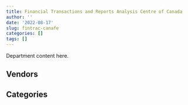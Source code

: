 ```yaml
---
title: Financial Transactions and Reports Analysis Centre of Canada
author: ''
date: '2022-08-17'
slug: fintrac-canafe
categories: []
tags: []
---
```


<script src="/rmarkdown-libs/htmlwidgets/htmlwidgets.js"></script>
<link href="/rmarkdown-libs/datatables-css/datatables-crosstalk.css" rel="stylesheet" />
<script src="/rmarkdown-libs/datatables-binding/datatables.js"></script>
<script src="/rmarkdown-libs/jquery/jquery-3.6.0.min.js"></script>
<link href="/rmarkdown-libs/dt-core-bootstrap/css/dataTables.bootstrap.min.css" rel="stylesheet" />
<link href="/rmarkdown-libs/dt-core-bootstrap/css/dataTables.bootstrap.extra.css" rel="stylesheet" />
<script src="/rmarkdown-libs/dt-core-bootstrap/js/jquery.dataTables.min.js"></script>
<script src="/rmarkdown-libs/dt-core-bootstrap/js/dataTables.bootstrap.min.js"></script>
<link href="/rmarkdown-libs/crosstalk/css/crosstalk.min.css" rel="stylesheet" />
<script src="/rmarkdown-libs/crosstalk/js/crosstalk.min.js"></script>
<script src="/rmarkdown-libs/htmlwidgets/htmlwidgets.js"></script>
<link href="/rmarkdown-libs/datatables-css/datatables-crosstalk.css" rel="stylesheet" />
<script src="/rmarkdown-libs/datatables-binding/datatables.js"></script>
<script src="/rmarkdown-libs/jquery/jquery-3.6.0.min.js"></script>
<link href="/rmarkdown-libs/dt-core-bootstrap/css/dataTables.bootstrap.min.css" rel="stylesheet" />
<link href="/rmarkdown-libs/dt-core-bootstrap/css/dataTables.bootstrap.extra.css" rel="stylesheet" />
<script src="/rmarkdown-libs/dt-core-bootstrap/js/jquery.dataTables.min.js"></script>
<script src="/rmarkdown-libs/dt-core-bootstrap/js/dataTables.bootstrap.min.js"></script>
<link href="/rmarkdown-libs/crosstalk/css/crosstalk.min.css" rel="stylesheet" />
<script src="/rmarkdown-libs/crosstalk/js/crosstalk.min.js"></script>

Department content here.

## Vendors

<div id="htmlwidget-1" style="width:100%;height:auto;" class="datatables html-widget"></div>
<script type="application/json" data-for="htmlwidget-1">{"x":{"style":"bootstrap","filter":"none","vertical":false,"data":[["<a href=\"/vendors/advanced_chippewa_technologies/\">ADVANCED CHIPPEWA TECHNOLOGIES<\/a>","<a href=\"/vendors/canadian_corps_of_commissionaires/\">CANADIAN CORPS OF COMMISSIONAIRES<\/a>","<a href=\"/vendors/cdw_canada/\">CDW CANADA<\/a>","<a href=\"/vendors/coradix_technology_consulting/\">CORADIX TECHNOLOGY CONSULTING<\/a>","<a href=\"/vendors/csdc_systems/\">CSDC SYSTEMS<\/a>","<a href=\"/vendors/dell_computer/\">DELL COMPUTER<\/a>","<a href=\"/vendors/ecole_de_langues_abce/\">ECOLE DE LANGUES ABCE<\/a>","<a href=\"/vendors/excel_human_resources/\">EXCEL HUMAN RESOURCES<\/a>","<a href=\"/vendors/fast_forward_french/\">FAST FORWARD FRENCH<\/a>","<a href=\"/vendors/forrester_research/\">FORRESTER RESEARCH<\/a>","<a href=\"/vendors/freebalance/\">FREEBALANCE<\/a>","<a href=\"/vendors/gartner/\">GARTNER<\/a>","<a href=\"/vendors/genesis_integration/\">GENESIS INTEGRATION<\/a>","<a href=\"/vendors/goss_gilroy/\">GOSS GILROY<\/a>","<a href=\"/vendors/grand_toy/\">GRAND TOY<\/a>","<a href=\"/vendors/honeywell/\">HONEYWELL<\/a>","<a href=\"/vendors/ibm_canada/\">IBM CANADA<\/a>","<a href=\"/vendors/ifathom/\">IFATHOM<\/a>","<a href=\"/vendors/kpmg/\">KPMG<\/a>","<a href=\"/vendors/lansdowne_technologies/\">LANSDOWNE TECHNOLOGIES<\/a>","<a href=\"/vendors/maplesoft_consulting/\">MAPLESOFT CONSULTING<\/a>","<a href=\"/vendors/microsoft_canada/\">MICROSOFT CANADA<\/a>","<a href=\"/vendors/mnp/\">MNP<\/a>","<a href=\"/vendors/nisha_techonologies/\">NISHA TECHONOLOGIES<\/a>","<a href=\"/vendors/qmr/\">QMR<\/a>","<a href=\"/vendors/randstad/\">RANDSTAD<\/a>","<a href=\"/vendors/softchoice/\">SOFTCHOICE<\/a>","<a href=\"/vendors/st_joseph_print_group/\">ST JOSEPH PRINT GROUP<\/a>","<a href=\"/vendors/teramach_technologies/\">TERAMACH TECHNOLOGIES<\/a>","<a href=\"/vendors/the_aim_group/\">THE AIM GROUP<\/a>","<a href=\"/vendors/the_right_door_consulting/\">THE RIGHT DOOR CONSULTING<\/a>","<a href=\"/vendors/toshiba_canada/\">TOSHIBA CANADA<\/a>","<a href=\"/vendors/totem_offisource/\">TOTEM OFFISOURCE<\/a>","<a href=\"/vendors/trm_technologies/\">TRM TECHNOLOGIES<\/a>","<a href=\"/vendors/xerox/\">XEROX<\/a>"],[null,"$ 207,710.98",null,null,"$  13,146.42","$  22,484.38",null,null,null,"$  58,949.47","$   3,302.92","$   9,981.54","$  33,527.55",null,"$  22,369.48",null,"$  86,330.39",null,"$  16,192.68",null,"$  18,080.00","$ 102,530.87",null,null,null,null,"$ 190,930.83","$  19,436.00",null,null,null,null,"$  74,287.52",null,"$   6,105.18"],[null,"$ 214,525.69",null,"$  62,150.00",null,null,"$  10,650.00","$ 162,898.32",null,null,"$  19,763.38","$ 104,182.36","$  10,815.45",null,null,null,"$ 123,998.03",null,"$  19,967.32",null,null,"$ 105,496.16",null,"$ 457,694.91","$  49,720.00",null,"$  32,809.87",null,null,null,"$  24,430.11","$ 119,424.50",null,"$  34,686.00","$  22,124.49"],["$ 149,125.10","$ 217,274.20","$     393.36",null,null,null,null,"$  64,909.68","$  15,375.00",null,"$  79,647.29",null,"$  43,505.00","$  55,822.00",null,"$  16,693.95","$ 108,234.11","$ 161,341.40","$  19,141.88",null,"$  38,086.23",null,"$ 133,214.08","$  18,900.14",null,"$ 151,872.00",null,null,"$  79,326.00","$  99,440.00","$  23,474.48",null,null,"$  51,980.00","$  26,831.18"],["$ 148,717.66","$ 131,499.80","$   1,046.34","$ 317,982.00",null,null,null,null,null,null,"$  19,763.38",null,null,null,null,null,"$  80,022.64",null,"$      68.12","$  48,731.25","$  36,493.77",null,"$ 362,859.24",null,null,null,"$  49,856.33",null,null,"$  59,664.00","$   9,160.41",null,null,"$  51,980.00","$  26,757.87"]],"container":"<table class=\"table table-striped table-hover row-border order-column display\">\n  <thead>\n    <tr>\n      <th>Vendor<\/th>\n      <th>2017-2018<\/th>\n      <th>2018-2019<\/th>\n      <th>2019-2020<\/th>\n      <th>2020-2021<\/th>\n    <\/tr>\n  <\/thead>\n<\/table>","options":{"order":[[4,"desc"]],"pageLength":10,"autoWidth":true,"columnDefs":[],"orderClasses":false}},"evals":[],"jsHooks":[]}</script>

## Categories

<div id="htmlwidget-2" style="width:100%;height:auto;" class="datatables html-widget"></div>
<script type="application/json" data-for="htmlwidget-2">{"x":{"style":"bootstrap","filter":"none","vertical":false,"data":[["<a href=\"/categories/1_facilities_and_construction/\">Facilities and construction<\/a>","<a href=\"/categories/10_office_management/\">Office management<\/a>","<a href=\"/categories/2_professional_services/\">Professional services<\/a>","<a href=\"/categories/3_information_technology/\">Information technology<\/a>","<a href=\"/categories/5_transportation_and_logistics/\">Transportation and logistics<\/a>","<a href=\"/categories/6_industrial_products_and_services/\">Industrial products and services<\/a>","<a href=\"/categories/8_security_and_protection/\">Security and protection<\/a>","<a href=\"/categories/9_human_capital/\">Human capital<\/a>"],["$   256,712.53","$   174,416.38","$    71,597.17","$   981,938.66",null,null,null,"$   191,472.71"],["$     8,637.20","$    73,689.79","$   381,161.32","$ 1,373,341.12","$     5,632.62","$    16,644.85","$   214,525.69","$   354,338.08"],["$    52,074.64","$    72,632.88","$   860,159.83","$   897,120.74","$    97,197.38","$    41,438.96","$   217,274.20","$   271,398.95"],["$    12,264.22","$    70,879.08","$   770,510.38","$   772,246.00",null,null,"$   131,499.80","$    48,630.36"]],"container":"<table class=\"table table-striped table-hover row-border order-column display\">\n  <thead>\n    <tr>\n      <th>Category<\/th>\n      <th>2017-2018<\/th>\n      <th>2018-2019<\/th>\n      <th>2019-2020<\/th>\n      <th>2020-2021<\/th>\n    <\/tr>\n  <\/thead>\n<\/table>","options":{"order":[[4,"desc"]],"pageLength":20,"autoWidth":true,"columnDefs":[],"orderClasses":false,"lengthMenu":[10,20,25,50,100]}},"evals":[],"jsHooks":[]}</script>
